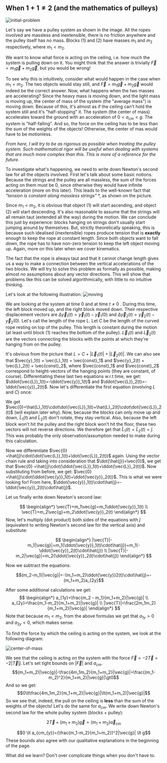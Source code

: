 ## When $1 + 1 \neq 2$ (and the mathematics of pulleys)

![initial-problem](notes/Physics/PulleySystem1/initial-problem.png)

Let's say we have a pulley system as shown in the image. All the ropes involved are massless and inextensible, there is no friction anywhere and the pulley itself has no mass. Blocks (1) and (2) have masses $m_1$ and $m_2$ respectively, where $m_1 < m_2$.

We want to know what force is acting on the ceiling, i.e. how much the system is pulling down on it. You might think that the answer is trivially $\vec{F} = m_1\vec{g} + m_2\vec{g}$, but you would be wrong!

To see why this is intuitively, consider what would happen in the case when $m_1 = m_2$. The two objects would stay still, and $\vec{F} = m_1\vec{g} + m_2\vec{g}$ would indeed be the correct answer. Now, what happens when the two masses are accelerating? Since the heavy mass is moving down, and the light mass is moving up, the center of mass of the system (the "average mass") is moving down. Because of this, it's almost as if the ceiling can't hold the system still and it's "half-stopping" it. The system (the center of mass) accelerates toward the ground with an acceleration of $0\lt a_{cm} \lt g$. The system is "half-falling". And so, the force on the ceiling has to be less than the sum of the weights of the objects! Otherwise, the center of mas would have to be motionless.

*From here, I will try to be as rigorous as possible when treating the pulley system. Such mathematical rigor will be useful when dealing with systems that are much more complex than this. This is more of a reference for the future.*

To investigate what's happening, we need to write down Newton's second law for all the objects involved. First let's talk about some basic notions. Because the strings and the pulley are all massless, the sum of the forces acting on them must be 0, since otherwise they would have infinite acceleration (more on this later). This leads to the well-known fact that *"tension is constant along massless strings"* *, as shown on the picture.

Since $m_1 < m_2$, it is obvious that object (1) will start ascending, and object (2) will start descending. It's also reasonable to assume that the strings will all remain taut (extended all the way) during the motion. We can conclude this just by experience: blocks hanging on strings don't usually start jumping around by themselves. But, strictly theoretically speaking, this is because such idealised (inextensible) ropes produce tension that is **exactly** enough to keep the rope at constant length. Since both objects want to fall *down*, the rope has to have non-zero tension to keep the left object moving up. Again, more on this later when we cover kinematics.

The fact that the rope is always taut and that it cannot change length gives us a way to make a connection between the vertical accelerations of the two blocks. We will try to solve this problem as formally as possible, making almost no assumptions about any vector directions. This will show that problems like this can be solved algorithmically, with little to no intuitive thinking.

Let's look at the following illustration:
![moving](notes/Physics/PulleySystem1/moving.png)

We are looking at the system at time 0 and at time $t \neq 0$ . During this time, the left block moved up, and the right block moved down. Their respective displacement vectors are $\Delta\vec{y}_1(t) = \vec{y}_1(t) - \vec{y}_1(0)$ and $\Delta\vec{y}_2(t) = \vec{y}_2(t) - \vec{y}_2(0)$. Let's call the length of the rope $L$. Let $C$ be the length of the curved rope resting on top of the pulley. This length is constant during the motion (at least until block (1) reaches the bottom of the pulley). $\vec{L}_1(t)$ and $\vec{L}_2(t)$ are the vectors connecting the blocks with the points at which they're hanging from on the pulley.

It's obvious from the picture that $L = C + |\vec{L}_1(t)| + |\vec{L}_2(t)|$. We can also see that $\vec{y}_1(t) + \vec{L}_1(t) = \vec{const}_1$ and $\vec{y}_2(t) + \vec{L}_2(t) = \vec{const}_2$, where $\vec{const}_1$ and $\vec{const}_2$ correspond to height-vectors of the hanging points (they are constant, of course). Differentiating these last two equations w.r.t time, we get:  $\ddot{\vec{L}}_1(t)=-\ddot{\vec{y}}_1(t)$ and $\ddot{\vec{L}}_2(t)=-\ddot{\vec{y}}_2(t)$. Now let's differentiate the first equation (involving $L$ and $C$) once:

We get $\vec{0}=\hat{L}_1(t)\cdot\dot{\vec{L}}_1(t)+\hat{L}_2(t)\cdot\dot{\vec{L}}_2(t)$ (will explain later why). Now, because the blocks can only move up and down, $\hat{L}_1(t)$ and $\hat{L}_2(t)$ don't rotate, they stay vertical. Also, because the left block won't hit the pulley and the right block won't hit the floor, these two vectors will not reverse directions. We therefore get that $\hat{L}_1(t)=\hat{L}_2(t)=\hat{j}$. This was probably the only observation/assumption needed to make during this calculation.

Now we differentiate  $\vec{0} =\hat{j}\cdot(\dot{\vec{L}}_1(t)+\dot{\vec{L}}_2(t))$ again. Using the vector chain rule and taking into consideration that $\dot{\hat{j}}=\vec{0}$, we get that $\vec{0} =\hat{j}\cdot(\ddot{\vec{L}}_1(t)+\ddot{\vec{L}}_2(t))$. Now substituting from before, we get: $\vec{0} =\hat{j}\cdot(\ddot{\vec{y}}_1(t)+\ddot{\vec{y}}_2(t))$. This is what we were looking for! From here, $\ddot{\vec{y}}_1(t)\cdot\hat{j}=-\ddot{\vec{y}}_2(t)\cdot\hat{j}$.

Let us finally write down Newton's second law:

$$
\begin{align*}
  \vec{T}+m_1\vec{g}=m_1\ddot{\vec{y}}_1(t) \\ 
  \vec{T}+m_2\vec{g}=m_2\ddot{\vec{y}}_2(t)
\end{align*}
$$
Now, let's multiply (dot product) both sides of the equations with $\hat{j}$ (equivalent to writing Newton's second law for the vertical axis) and substitute:

$$
\begin{align*}
  |\vec{T}|-m_1|\vec{g}|=m_1(\ddot{\vec{y}}_1(t)\cdot\hat{j})=m_1(-\ddot{\vec{y}}_2(t)\cdot\hat{j}) \\ 
  |\vec{T}|-m_2|\vec{g}|=m_2(\ddot{\vec{y}}_2(t)\cdot\hat{j})
\end{align*}
$$


Now we subtract the equations:

$$(m_2-m_1)|\vec{g}|=-(m_1+m_2)\ddot{\vec{y}}2(t)\cdot\hat{j}=-(m_1+m_2)a_{2y}$$

After some additional calculations we get:
$$
\begin{align*}
a_{1y}=\frac{m_2 - m_1}{m_1+m_2}|\vec{g}| \\
a_{2y}=\frac{m_1-m_2}{m_1+m_2}|\vec{g}| \\
|\vec{T}|=\frac{2m_1m_2}{m_1+m_2}|\vec{g}|
\end{align*}
$$
Note that because $m_1 < m_2$, from the above formulas we get that $a_{1y} \gt 0$ and $a_{2y} \lt 0$, which makes sense.

To find the force by which the ceiling is acting on the system, we look at the following diagram:

![center-of-mass](notes/Physics/PulleySystem1/center-of-mass.svg)

We see that the ceiling is acting on the system with the force $\vec{F}=-2\vec{T}=-2|\vec{T}|\hat{j}$. Let's set tight bounds on $|\vec{F}|$ and $a_{cm}$. 
$$(m_1+m_2)|\vec{g}|-\frac{4m_1m_2}{m_1+m_2}|\vec{g}|=\frac{(m_1-m_2)^2}{m_1+m_2}|\vec{g}|\gt0$$
And so we get:
$$0\lt\frac{4m_1m_2}{m_1+m_2}|\vec{g}|\lt(m_1+m_2)|\vec{g}|$$
So we see that, indeed, the pull on the ceiling is **less** than the sum of the weights of the objects! Let's do the same for $a_{cm}$. We write down Newton's second law for the whole pulley system (blocks + pulley):

$$2\vec{T}+(m_1+m_2)\vec{g}=(m_1+m_2)\vec{a}_{cm}$$

$$0 \lt a_{cm_{y}}=(\frac{m_1-m_2}{m_1+m_2})^2|\vec{g}| \lt g$$
These bounds also agree with our qualitative explanations in the beginning of the page. 

What did we learn? Don't over complicate things when you don't have to.

